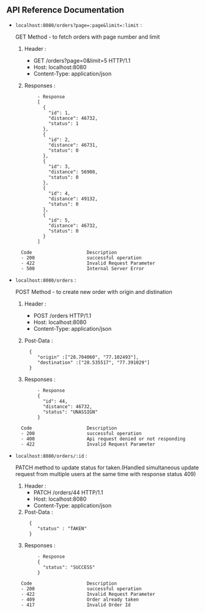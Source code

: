 ## API Reference Documentation

- `localhost:8080/orders?page=:page&limit=:limit` :

    GET Method - to fetch orders with page number and limit
	1. Header :
		- GET /orders?page=0&limit=5 HTTP/1.1
        - Host: localhost:8080
        - Content-Type: application/json

    2. Responses :

	```
	    	- Response
			[
			  {
			    "id": 1,
			    "distance": 46732,
			    "status": 1
			  },
			  {
			    "id": 2,
			    "distance": 46731,
			    "status": 0
			  },
			  {
			    "id": 3,
			    "distance": 56908,
			    "status": 0
			  },
			  {
			    "id": 4,
			    "distance": 49132,
			    "status": 0
			  },
			  {
			    "id": 5,
			    "distance": 46732,
			    "status": 0
			  }
			]
	```

		Code	               	Description
		- 200	               	successful operation
		- 422	               	Invalid Request Parameter
		- 500		       	    Internal Server Error

- `localhost:8080/orders` :

    POST Method - to create new order with origin and distination
	1. Header :
		- POST /orders HTTP/1.1
		- Host: localhost:8080
		- Content-Type: application/json

	2. Post-Data :
	```
		 {
		 	"origin" :["28.704060", "77.102493"],
		 	"destination" :["28.535517", "77.391029"]
		 }
	```

    3. Responses :
	```
	    	- Response
			{
			  "id": 44,
			  "distance": 46732,
			  "status": "UNASSIGN"
			}
	```

		Code	               	Description
		- 200	               	successful operation
		- 400	               	Api request denied or not responding
		- 422	               	Invalid Request Parameter

- `localhost:8080/orders/:id` :

    PATCH method to update status for taken.(Handled simultaneous update request from multiple users at the same time with response status 409)
	1. Header :
		- PATCH /orders/44 HTTP/1.1
		- Host: localhost:8080
		- Content-Type: application/json
	2. Post-Data :
	```
		 {
		 	"status" : "TAKEN"
		 }
	```

    3. Responses :
	```
	    	- Response
			{
			  "status": "SUCCESS"
			}
	```

		Code	               	Description
		- 200	               	successful operation
		- 422	               	Invalid Request Parameter
		- 409	               	Order already taken
		- 417	               	Invalid Order Id

